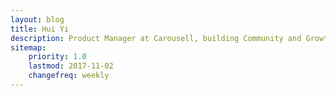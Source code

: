 ```yaml
---
layout: blog
title: Hui Yi
description: Product Manager at Carousell, building Community and Growth products to inspire the world to start selling.
sitemap:
    priority: 1.0
    lastmod: 2017-11-02
    changefreq: weekly
---
```

